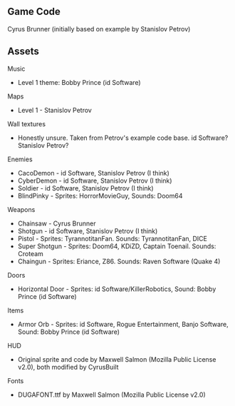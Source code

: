 ## Game Code
Cyrus Brunner (initially based on example by Stanislov Petrov)

## Assets

Music
- Level 1 theme: Bobby Prince (id Software)

Maps
- Level 1 - Stanislov Petrov

Wall textures
- Honestly unsure. Taken from Petrov's example code base. id Software? Stanislov Petrov?

Enemies
- CacoDemon - id Software, Stanislov Petrov (I think)
- CyberDemon - id Software, Stanislov Petrov (I think)
- Soldier - id Software, Stanislov Petrov (I think)
- BlindPinky - Sprites: HorrorMovieGuy, Sounds: Doom64

Weapons
- Chainsaw - Cyrus Brunner
- Shotgun - id Software, Stanislov Petrov (I think)
- Pistol - Sprites: TyrannotitanFan. Sounds: TyrannotitanFan, DICE
- Super Shotgun - Sprites: Doom64, KDiZD, Captain Toenail. Sounds: Croteam
- Chaingun - Sprites: Eriance, Z86. Sounds: Raven Software (Quake 4)

Doors
- Horizontal Door - Sprites: id Software/KillerRobotics, Sound: Bobby Prince (id Software)

Items
- Armor Orb - Sprites: id Software, Rogue Entertainment, Banjo Software, Sound: Bobby Prince (id Software)

HUD
- Original sprite and code by Maxwell Salmon (Mozilla Public License v2.0), both modified by CyrusBuilt

Fonts
- DUGAFONT.ttf by Maxwell Salmon (Mozilla Public License v2.0)